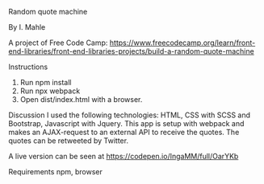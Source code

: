 Random quote machine

By I. Mahle

A project of Free Code Camp: https://www.freecodecamp.org/learn/front-end-libraries/front-end-libraries-projects/build-a-random-quote-machine

Instructions

1. Run npm install
2. Run npx webpack
3. Open dist/index.html with a browser.

Discussion
I used the following technologies: HTML, CSS with SCSS and Bootstrap, Javascript with Jquery. This app is setup with webpack and makes an AJAX-request to an external API to receive the quotes. The quotes can be retweeted by Twitter.

A live version can be seen at https://codepen.io/IngaMM/full/OarYKb

Requirements
npm, browser
